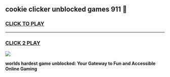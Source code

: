 
## cookie clicker  unblocked games 911 👋
<h3>
<a href="https://premium.freeplayer.one?title=cookie_clicker__unblocked_games_911&ref=13F">CLICK TO PLAY</a></h3>
<hr>

<h3>
<a href="https://premium.freeplayer.one?title=cookie_clicker__unblocked_games_911&ref=13F">CLICK 2 PLAY</a>
  
</h3>

<a href="https://premium.freeplayer.one?title=cookie_clicker__unblocked_games_911&ref=12F/"><img src="https://clearcache.store/games.png"></a>


**worlds hardest game unblocked: Your Gateway to Fun and Accessible Online Gaming**
